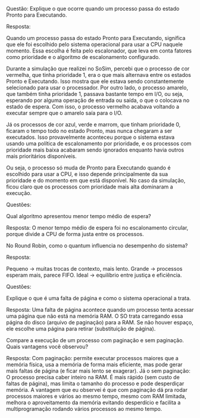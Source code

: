 Questão: Explique o que ocorre quando um processo passa do estado Pronto para Executando.

Resposta:

Quando um processo passa do estado Pronto para Executando, significa que ele foi escolhido pelo sistema operacional para usar a CPU naquele momento. Essa escolha é feita pelo escalonador, que leva em conta fatores como prioridade e o algoritmo de escalonamento configurado.

Durante a simulação que realizei no SoSim, percebi que o processo de cor vermelha, que tinha prioridade 1, era o que mais alternava entre os estados Pronto e Executando. Isso mostra que ele estava sendo constantemente selecionado para usar o processador. Por outro lado, o processo amarelo, que também tinha prioridade 1, passava bastante tempo em I/O, ou seja, esperando por alguma operação de entrada ou saída, o que o colocava no estado de espera. Com isso, o processo vermelho acabava voltando a executar sempre que o amarelo saía para o I/O.

Já os processos de cor azul, verde e marrom, que tinham prioridade 0, ficaram o tempo todo no estado Pronto, mas nunca chegaram a ser executados. Isso provavelmente aconteceu porque o sistema estava usando uma política de escalonamento por prioridade, e os processos com prioridade mais baixa acabaram sendo ignorados enquanto havia outros mais prioritários disponíveis.

Ou seja, o processo só muda de Pronto para Executando quando é escolhido para usar a CPU, e isso depende principalmente da sua prioridade e do momento em que está disponível. No caso da simulação, ficou claro que os processos com prioridade mais alta dominaram a execução.

Questões:

Qual algoritmo apresentou menor tempo médio de espera?

Resposta: 
O menor tempo médio de espera foi no escalonamento circular, porque divide a CPU de forma justa entre os processos.

No Round Robin, como o quantum influencia no desempenho do sistema?

Resposta: 

Pequeno → muitas trocas de contexto, mais lento.
Grande → processos esperam mais, parece FIFO.
Ideal → equilíbrio entre justiça e eficiência.

Questões:

Explique o que é uma falta de página e como o sistema operacional a trata.

Resposta:
Uma falta de página acontece quando um processo tenta acessar uma página que não está na memória RAM.
O SO trata carregando essa página do disco (arquivo de paginação) para a RAM. Se não houver espaço, ele escolhe uma página para retirar (substituição de página).

Compare a execução de um processo com paginação e sem paginação. Quais vantagens você observou?

Resposta:
Com paginação: permite executar processos maiores que a memória física, usa a memória de forma mais eficiente, mas pode gerar mais faltas de página (e ficar mais lento se exagerar). Já o sem paginação: O processo precisa caber inteiro na RAM. É mais rápido (sem custo de faltas de página), mas limita o tamanho do processo e pode desperdiçar memória.
A vantagem que eu observei é que com paginação dá pra rodar processos maiores e vários ao mesmo tempo, mesmo com RAM limitada, melhora o aproveitamento da memória evitando desperdício e facilita a multiprogramação rodando vários processos ao mesmo tempo.

